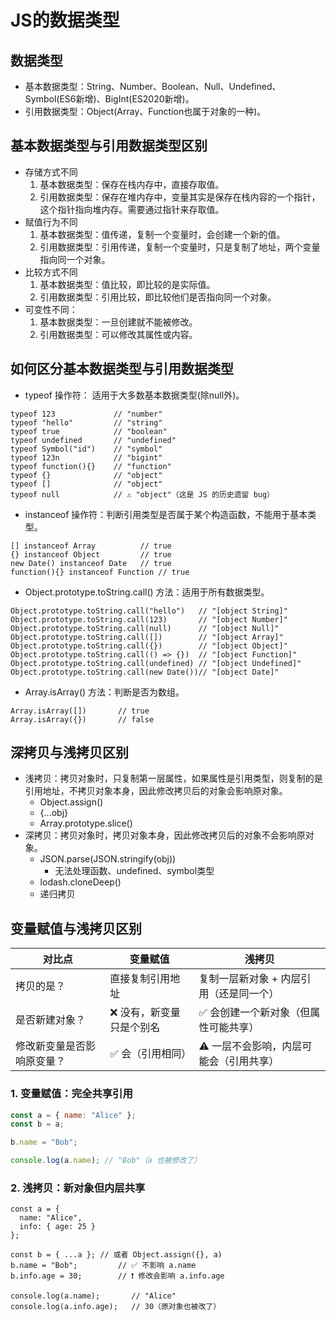 # JS的数据类型

## 数据类型

  * 基本数据类型：String、Number、Boolean、Null、Undefined、Symbol(ES6新增)、BigInt(ES2020新增)。
  * 引用数据类型：Object(Array、Function也属于对象的一种)。

## 基本数据类型与引用数据类型区别

* 存储方式不同
  1. 基本数据类型：保存在栈内存中，直接存取值。
  2. 引用数据类型：保存在堆内存中，变量其实是保存在栈内容的一个指针，这个指针指向堆内存。需要通过指针来存取值。
* 赋值行为不同
  1. 基本数据类型：值传递，复制一个变量时，会创建一个新的值。
  2. 引用数据类型：引用传递，复制一个变量时，只是复制了地址，两个变量指向同一个对象。
* 比较方式不同
  1. 基本数据类型：值比较，即比较的是实际值。
  2. 引用数据类型：引用比较，即比较他们是否指向同一个对象。
* 可变性不同：
  1. 基本数据类型：一旦创建就不能被修改。
  2. 引用数据类型：可以修改其属性或内容。

## 如何区分基本数据类型与引用数据类型

* typeof 操作符： 适用于大多数基本数据类型(除null外)。
```
typeof 123             // "number"
typeof "hello"         // "string"
typeof true            // "boolean"
typeof undefined       // "undefined"
typeof Symbol("id")    // "symbol"
typeof 123n            // "bigint"
typeof function(){}    // "function"
typeof {}              // "object"
typeof []              // "object"
typeof null            // ⚠️ "object"（这是 JS 的历史遗留 bug）
```
* instanceof 操作符：判断引用类型是否属于某个构造函数，不能用于基本类型。
```
[] instanceof Array          // true
{} instanceof Object         // true
new Date() instanceof Date   // true
function(){} instanceof Function // true
```
* Object.prototype.toString.call() 方法：适用于所有数据类型。
```
Object.prototype.toString.call("hello")   // "[object String]"
Object.prototype.toString.call(123)       // "[object Number]"
Object.prototype.toString.call(null)      // "[object Null]"
Object.prototype.toString.call([])        // "[object Array]"
Object.prototype.toString.call({})        // "[object Object]"
Object.prototype.toString.call(() => {})  // "[object Function]"
Object.prototype.toString.call(undefined) // "[object Undefined]"
Object.prototype.toString.call(new Date())// "[object Date]"
```

* Array.isArray() 方法：判断是否为数组。
```
Array.isArray([])       // true
Array.isArray({})       // false
```

## 深拷贝与浅拷贝区别

* 浅拷贝：拷贝对象时，只复制第一层属性，如果属性是引用类型，则复制的是引用地址，不拷贝对象本身，因此修改拷贝后的对象会影响原对象。
  * Object.assign()
  * {...obj}
  * Array.prototype.slice()
* 深拷贝：拷贝对象时，拷贝对象本身，因此修改拷贝后的对象不会影响原对象。
  * JSON.parse(JSON.stringify(obj))
    * 无法处理函数、undefined、symbol类型
  * lodash.cloneDeep()
  * 递归拷贝

## 变量赋值与浅拷贝区别
| 对比点         | 变量赋值                            | 浅拷贝                                  |
|----------------|-------------------------------------|------------------------------------------|
| 拷贝的是？     | 直接复制引用地址                    | 复制一层新对象 + 内层引用（还是同一个） |
| 是否新建对象？ | ❌ 没有，新变量只是个别名           | ✅ 会创建一个新对象（但属性可能共享）     |
| 修改新变量是否影响原变量？ | ✅ 会（引用相同） | ⚠️ 一层不会影响，内层可能会（引用共享） |


### 1. 变量赋值：完全共享引用

```javascript
const a = { name: "Alice" };
const b = a;

b.name = "Bob";

console.log(a.name); // "Bob"（a 也被修改了）
```

### 2. 浅拷贝：新对象但内层共享
```
const a = {
  name: "Alice",
  info: { age: 25 }
};

const b = { ...a }; // 或者 Object.assign({}, a)
b.name = "Bob";         // ✅ 不影响 a.name
b.info.age = 30;        // ❗️ 修改会影响 a.info.age

console.log(a.name);       // "Alice"
console.log(a.info.age);   // 30（原对象也被改了）
```
